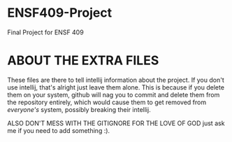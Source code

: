 # ENSF409-Project
Final Project for ENSF 409

# ABOUT THE EXTRA FILES

These files are there to tell intellij information about the project. If you don't use intellij, that's alright just leave them alone. 
This is because if you delete them on your system, github will nag you to commit and delete them from the repository entirely, which 
would cause them to get removed from _everyone's_ system, possibly breaking their intellij. 

ALSO DON'T MESS WITH THE GITIGNORE FOR THE LOVE OF GOD just ask me if you need to add something :). 
